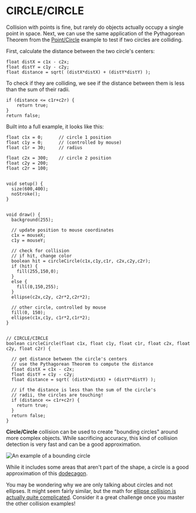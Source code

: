 # CIRCLE/CIRCLE  
Collision with points is fine, but rarely do objects actually occupy a single point in space. Next, we can use the same application of the Pythagorean Theorem from the [Point/Circle](point-circle.php) example to test if two circles are colliding.

First, calculate the distance between the two circle's centers:

	float distX = c1x - c2x;
	float distY = c1y - c2y;
	float distance = sqrt( (distX*distX) + (distY*distY) );

To check if they are colliding, we see if the distance between them is less than the sum of their radii.

	if (distance <= c1r+c2r) {
		return true;
	}
	return false;

Built into a full example, it looks like this:

	float c1x = 0;      // circle 1 position
	float c1y = 0;		// (controlled by mouse)
	float c1r = 30;     // radius

	float c2x = 300;    // circle 2 position
	float c2y = 200;
	float c2r = 100;


	void setup() {
	  size(600,400);
	  noStroke();
	}


	void draw() {
	  background(255);
	  
	  // update position to mouse coordinates
	  c1x = mouseX;
	  c1y = mouseY;
	  
	  // check for collision
	  // if hit, change color
	  boolean hit = circleCircle(c1x,c1y,c1r, c2x,c2y,c2r);
	  if (hit) {
	    fill(255,150,0);
	  }
	  else {
	    fill(0,150,255);
	  }
	  ellipse(c2x,c2y, c2r*2,c2r*2);
	  
	  // other circle, controlled by mouse
	  fill(0, 150);
	  ellipse(c1x,c1y, c1r*2,c1r*2);
	}


	// CIRCLE/CIRCLE
	boolean circleCircle(float c1x, float c1y, float c1r, float c2x, float c2y, float c2r) {
	  
	  // get distance between the circle's centers
	  // use the Pythagorean Theorem to compute the distance
	  float distX = c1x - c2x;
	  float distY = c1y - c2y;
	  float distance = sqrt( (distX*distX) + (distY*distY) );

	  // if the distance is less than the sum of the circle's
	  // radii, the circles are touching!
	  if (distance <= c1r+c2r) {
	    return true;
	  }
	  return false;
	}

**Circle/Circle** collision can be used to create "bounding circles" around more complex objects. While sacrificing accuracy, this kind of collision detection is very fast and can be a good approximation.

![An example of a bounding circle](images/bounding-circle.jpg)
<figcaption>While it includes some areas that aren't part of the shape, a circle is a good approximation of this <a href="http://en.wikipedia.org/wiki/Dodecagon">dodecagon</a>.</figcaption>

You may be wondering why we are only talking about circles and not ellipses. It might seem fairly similar, but the math for [ellipse collision is actually quite complicated](http://stackoverflow.com/questions/2945337/how-to-detect-if-an-ellipse-intersectscollides-with-a-circle). Consider it a great challenge once you master the other collision examples!